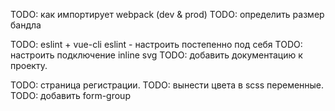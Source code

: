 TODO: как импортирует webpack (dev & prod)
TODO: определить размер бандла

TODO: eslint + vue-cli eslint - настроить постепенно под себя
TODO: настроить подключение inline svg
TODO: добавить документацию к проекту.

TODO: страница регистрации.
TODO: вынести цвета в scss переменные.
TODO: добавить form-group
